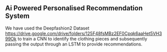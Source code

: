 ## Ai Powered Personalised Recommendation System
We have used the Deepfashion2 Dataset <href> https://drive.google.com/drive/folders/125F48fsMBz2EF0Cpqk6aaHet5VH399Ok </href> to train a CNN to identify the clothing pieces and subsequently passing the output through an LSTM to provide recommendations.
